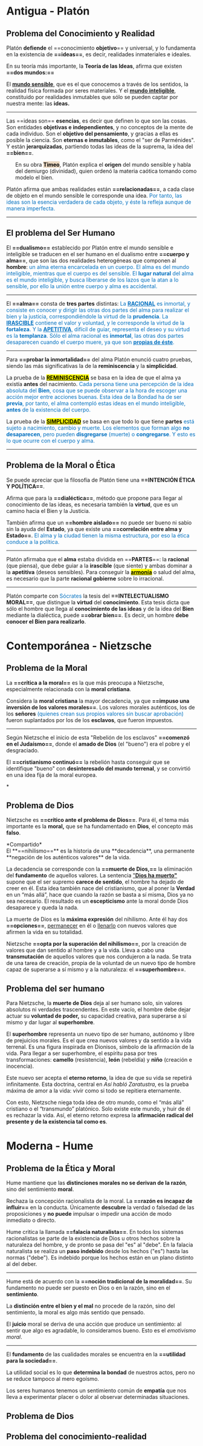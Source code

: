 
# Antigua - Platón
## Problema del Conocimiento y Realidad

Platón **defiende** el ==conocimiento **objetivo**== y universal, y lo fundamenta en la existencia de **==ideas==**, es decir, realidades inmateriales e ideales.

En su teoría más importante, la **Teoría de las Ideas**, afirma que existen **==dos mundos:==**

El <b><u>mundo sensible</u></b>, que es el que conocemos a través de los sentidos, la realidad física formada por seres materiales. Y el <u><b>mundo inteligible</b></u>, constituido por realidades inmutables que sólo se pueden captar por nuestra mente: las **ideas.**

___
Las ==ideas son== **esencias**, es decir que definen lo que son las cosas. Son entidades **objetivas e independientes**, y no conceptos de la mente de cada individuo. Son el **objetivo del pensamiento**, y gracias a ellas es posible la ciencia. Son **eternas e inmutables**, como el "ser de Parménides". Y están **jerarquizadas**, partiendo todas las ideas de la suprema, la idea del **==bien==**.
<ul>En su obra <mark style="background-color: #EAD7C0;"><b>Timeo</b></mark>, Platón explica el <b>origen</b> del mundo sensible y habla del demiurgo (divinidad), quien ordenó la materia caótica tomando como modelo el bien.</ul>

Platón afirma que ambas realidades están **==relacionadas==**, a cada clase de objeto en el mundo sensible le corresponde una idea. <span style="color: #0070c0;">Por tanto, las ideas son la esencia verdadera de cada objeto, y éste la refleja aunque de manera imperfecta.</span> 

___


## El problema del Ser Humano

El **==dualismo==** establecido por Platón entre el mundo sensible e inteligible se traducen en el ser humano en el dualismo entre **==cuerpo y alma==**, que son las dos realidades heterogéneas que componen al **hombre**: <span style="color: #0070c0;">un alma eterna encarcelada en un cuerpo. El alma es del mundo inteligible, mientras que el cuerpo es del sensible. El <b>lugar natural</b> del alma es el mundo inteligible, y busca liberarse de los lazos que la atan a lo sensible, por ello la unión entre cuerpo y alma es accidental.</span>

___
El **==alma==** consta de **tres partes** distintas: <span style="color: #0070c0;">La <b><u>RACIONAL</u></b> es inmortal, y consiste en conocer y dirigir las otras dos partes del alma para realizar el bien y la justicia, correspondiéndole la virtud de la <b>prudencia</b>. La <b><u>IRASCIBLE</u></b> contiene el valor y voluntad, y le corresponde la virtud de la <b>fortaleza</b>. Y la <b><u>APETITIVA</u></b>, difícil de guiar, representa el deseo y su virtud es la <b>templanza</b>. Sólo el alma racional es <b>inmortal</b>, las otras dos partes desaparecen cuando el cuerpo muere, ya que son <b><u>propias de éste</u></b>.</span>

___
Para **==probar la inmortalidad==** del alma Platón enunció cuatro pruebas, siendo las más significativas la de la **reminiscencia** y la **simplicidad**.

La prueba de la <b><u><mark>REMINISCENCIA</mark></u></b> se basa en la idea de que el alma ya existía **antes** del nacimiento. <span style="color: #0070c0;">Cada persona tiene una percepción de la idea absoluta del <b>Bien</b>, cosa que se puede observar a la hora de escoger una acción mejor entre acciones buenas. Esta idea de la Bondad ha de ser <b>previa</b>, por tanto, el alma contempló estas ideas en el mundo inteligible, <b>antes</b> de la existencia del cuerpo.</span>

La prueba de la <b><u><mark>SIMPLICIDAD</mark></u></b> se basa en que todo lo que tiene **partes** <span style="color: #0070c0;">está sujeto a nacimiento, cambio y muerte. Los elementos que forman algo <b>no desaparecen</b>, pero pueden  <b>disgregarse</b> (muerte) o <b>congregarse</b>. Y esto es lo que ocurre con el cuerpo y alma.</span> 
___


## Problema de la Moral o Ética

Se puede apreciar que la filosofía de Platón tiene una **==INTENCIÓN ÉTICA Y POLÍTICA==**.  

Afirma que para la **==dialéctica==**, método que propone para llegar al conocimiento de las ideas, es necesaria también la **virtud**, que es un camino hacia el Bien y la Justicia. 

También afirma que  un **==hombre aislado==** no puede ser bueno ni sabio sin la ayuda del **Estado**, ya que existe una **==correlación entre alma y Estado==**. <span style="color: #0070c0;">El alma y la ciudad tienen la misma estructura, por eso la ética conduce a la política.
</span>
___
Platón afirmaba que el **alma** estaba dividida en ==**PARTES**==: la **racional** (que piensa), que debe guiar a la **irascible** (que siente) y ambas dominar a la **apetitiva** (deseos sensibles). Para conseguir la <u><mark><b>armonía</b></mark></u> o salud del alma, es necesario que la parte **racional gobierne** sobre lo irracional. 

___
Platón comparte con <span style="color: #0070c0;">Sócrates</span> la tesis del **==INTELECTUALISMO MORAL==**, que distingue la **virtud** del **conocimiento**. Esta tesis dicta que sólo el hombre que llega al **conocimiento de las ideas** y de la idea del **Bien** mediante la dialéctica, puede **==obrar bien==**. Es decir, un hombre **debe conocer el Bien para realizarlo**.


# Contemporánea - Nietzsche

## Problema de la Moral

La **==crítica a la moral==** es la que más preocupa a Nietzsche, especialmente relacionada con la **moral cristiana**.

Considera la **moral cristiana** la mayor decadencia, ya que **==impuso una inversión de los valores morales==**. Los valores morales auténticos, los de los **señores** <span style="color: #0070c0;">(quienes crean sus propios valores sin buscar aprobación)</span> fueron suplantados por los de los **esclavos**, que fueron impuestos. 

___
Según Nietzsche el inicio de esta "Rebelión de los esclavos" **==comenzó en el Judaísmo==**, donde el **amado de Dios** (el "bueno") era el pobre y el desgraciado.

El **==cristianismo continuó==** la rebelión hasta conseguir que se identifique "bueno" con **desinteresado del mundo terrenal**, y se convirtió en una idea fija de la moral europea.
<div class="line">*</div>

## Problema de Dios

Nietzsche es **==crítico ante el problema de Dios==**. Para él, el tema más importante es la **moral,** que se ha fundamentado en **Dios**, el concepto más **falso**.

<div class="line">*Compartido*</div>
El **==nihilismo==** es la historia de una **decadencia**, una permanente **negación de los auténticos valores** de la vida.

La decadencia se corresponde con la **==muerte de Dios,==** la eliminación del **fundamento** de aquellos valores. La sentencia <u>"<b>Dios ha muerto"</b></u> supone que el ser supremo **carece de sentido**, el hombre ha dejado de creer en él. Esta idea también nace del cristianismo, que al poner la **Verdad** en un “más allá”, hace que cuando la razón se basta a sí misma, Dios ya no sea necesario. El resultado es un **escepticismo** ante la moral donde Dios desaparece y queda la nada.

La muerte de Dios es la **máxima expresión** del nihilismo. Ante él hay dos **==opciones==**, <u>permanecer</u> en él o <u>llenarlo</u> con nuevos valores que afirmen la vida en su totalidad.

Nietzsche **==opta por la superación del nihilismo==**, por la creación de valores que dan sentido al hombre y a la vida. Lleva a cabo una **transmutación** de aquellos valores que nos condujeron a la nada. Se trata de una tarea de creación,  propia de la voluntad de un nuevo tipo de hombre capaz de superarse a sí mismo y a la naturaleza: el **==superhombre==**.

## Problema del ser humano

Para Nietzsche, la **muerte de Dios** deja al ser humano solo, sin valores absolutos ni verdades trascendentes. En este vacío, el hombre debe dejar actuar su **voluntad de poder,** su capacidad creativa, para superarse a sí mismo y dar lugar al **superhombre**.

El **superhombre** representa un nuevo tipo de ser humano, autónomo y libre de prejuicios morales. Es el que crea nuevos valores y da sentido a la vida terrenal. Es una figura inspirada en Dionisos, símbolo de la afirmación de la vida. Para llegar a ser superhombre, el espíritu pasa por tres transformaciones: **camello** (resistencia), **león** (rebeldía) y **niño** (creación e inocencia).

Este nuevo ser acepta el **eterno retorno**, la idea de que su vida se repetirá infinitamente. Esta doctrina, central en _Así habló Zaratustra_, es la prueba máxima de amor a la vida: vivir como si todo se repitiera eternamente.

Con esto, Nietzsche niega toda idea de otro mundo, como el “más allá” cristiano o el “transmundo” platónico. Solo existe este mundo, y huir de él es rechazar la vida. Así, el eterno retorno expresa la **afirmación radical del presente y de la existencia tal como es**.


# Moderna - Hume

## Problema de la Ética y Moral

Hume mantiene que las **distinciones morales no se derivan de la razón**, sino del sentimiento **moral**.

Rechaza la concepción racionalista de la moral. La **==razón es incapaz de influir==** en la conducta. Únicamente **descubre** la verdad o falsedad de las proposiciones y **no puede** impulsar o impedir una acción de modo inmediato o directo.

Hume critica la llamada **==falacia naturalista==**. En todos los sistemas racionalistas se parte de la existencia de Dios u otros hechos sobre la naturaleza del hombre, y de pronto se pasa del "es" al "debe". En la falacia naturalista se realiza un **paso indebido** desde los hechos ("es") hasta las normas ("debe"). Es indebido porque los hechos están en un plano distinto al del deber.

___
Hume está de acuerdo con la **==noción tradicional de la moralidad==**. Su fundamento no puede ser puesto en Dios o en la razón, sino en el **sentimiento**. 

La **distinción entre el bien y el mal** no procede de la razón, sino del sentimiento, la moral es algo más sentido que pensado.

El **juicio** moral se deriva de una acción que produce un sentimiento: al sentir que algo es agradable, lo consideramos bueno. Esto es el *emotivismo moral*.

___
El **fundamento** de las cualidades morales se encuentra en la **==utilidad para la sociedad==**.

La utilidad social es lo que **determina la bondad** de nuestros actos, pero no se reduce tampoco al mero egoísmo.

Los seres humanos tenemos un sentimiento común de **empatía** que nos lleva a experimentar placer o dolor al observar determinadas situaciones.

## Problema de Dios







## Problema del conocimiento-realidad